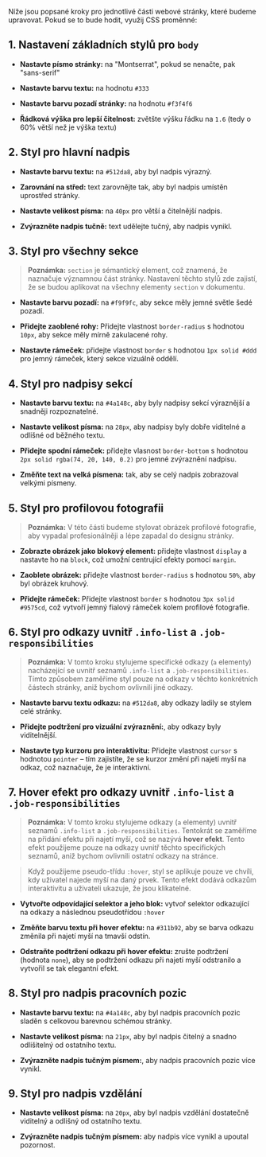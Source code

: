 Níže jsou popsané kroky pro jednotlivé části webové stránky, které budeme upravovat. Pokud se to bude hodit, využij CSS proměnné:

## 1. Nastavení základních stylů pro `body`

- **Nastavte písmo stránky:** na "Montserrat", pokud se nenačte, pak "sans-serif"

- **Nastavte barvu textu:** na hodnotu `#333`

- **Nastavte barvu pozadí stránky:** na hodnotu `#f3f4f6`

- **Řádková výška pro lepší čitelnost:** zvětšte výšku řádku na `1.6` (tedy o 60% větší než je výška textu)

## 2. Styl pro hlavní nadpis

- **Nastavte barvu textu:** na `#512da8`, aby byl nadpis výrazný.

- **Zarovnání na střed:** text zarovnějte tak, aby byl nadpis umístěn uprostřed stránky.

- **Nastavte velikost písma:** na `40px` pro větší a čitelnější nadpis.

- **Zvýrazněte nadpis tučně:** text udělejte tučný, aby nadpis vynikl.

## 3. Styl pro všechny sekce

> **Poznámka:** `section` je sémantický element, což znamená, že naznačuje významnou část stránky. Nastavení těchto stylů zde zajistí, že se budou aplikovat na všechny elementy `section` v dokumentu.

- **Nastavte barvu pozadí:** na `#f9f9fc`, aby sekce měly jemné světle šedé pozadí.

- **Přidejte zaoblené rohy:** Přidejte vlastnost `border-radius` s hodnotou `10px`, aby sekce měly mírně zakulacené rohy.

- **Nastavte rámeček:** přidejte vlastnost `border` s hodnotou `1px solid #ddd` pro jemný rámeček, který sekce vizuálně oddělí.

## 4. Styl pro nadpisy sekcí

- **Nastavte barvu textu:** na `#4a148c`, aby byly nadpisy sekcí výraznější a snadněji rozpoznatelné.

- **Nastavte velikost písma:** na `28px`, aby nadpisy byly dobře viditelné a odlišné od běžného textu.

- **Přidejte spodní rámeček:** přidejte vlasnost `border-bottom` s hodnotou `2px solid rgba(74, 20, 140, 0.2)` pro jemné zvýraznění nadpisu.

- **Změňte text na velká písmena:** tak, aby se celý nadpis zobrazoval velkými písmeny.

## 5. Styl pro profilovou fotografii

> **Poznámka:** V této části budeme stylovat obrázek profilové fotografie, aby vypadal profesionálněji a lépe zapadal do designu stránky.

- **Zobrazte obrázek jako blokový element:** přidejte vlastnost `display` a nastavte ho na `block`, což umožní centrující efekty pomocí `margin`.

- **Zaoblete obrázek:** přidejte vlastnost `border-radius` s hodnotou `50%`, aby byl obrázek kruhový.

- **Přidejte rámeček:** Přidejte vlastnost `border` s hodnotou `3px solid #9575cd`, což vytvoří jemný fialový rámeček kolem profilové fotografie.

## 6. Styl pro odkazy uvnitř `.info-list` a `.job-responsibilities`

> **Poznámka:** V tomto kroku stylujeme specifické odkazy (`a` elementy) nacházející se uvnitř seznamů `.info-list` a `.job-responsibilities`. Tímto způsobem zaměříme styl pouze na odkazy v těchto konkrétních částech stránky, aniž bychom ovlivnili jiné odkazy.

- **Nastavte barvu textu odkazu:** na `#512da8`, aby odkazy ladily se stylem celé stránky.

- **Přidejte podtržení pro vizuální zvýraznění:**, aby odkazy byly viditelnější.

- **Nastavte typ kurzoru pro interaktivitu:** Přidejte vlastnost `cursor` s hodnotou `pointer` – tím zajistíte, že se kurzor změní při najetí myší na odkaz, což naznačuje, že je interaktivní.

## 7. Hover efekt pro odkazy uvnitř `.info-list` a `.job-responsibilities`

> **Poznámka:** V tomto kroku stylujeme odkazy (`a` elementy) uvnitř seznamů `.info-list` a `.job-responsibilities`. Tentokrát se zaměříme na přidání efektu při najetí myší, což se nazývá **hover efekt**. Tento efekt použijeme pouze na odkazy uvnitř těchto specifických seznamů, aniž bychom ovlivnili ostatní odkazy na stránce.

> Když použijeme pseudo-třídu `:hover`, styl se aplikuje pouze ve chvíli, kdy uživatel najede myší na daný prvek. Tento efekt dodává odkazům interaktivitu a uživateli ukazuje, že jsou klikatelné.

- **Vytvořte odpovídající selektor a jeho blok:** vytvoř selektor odkazující na odkazy a následnou pseudotřídou `:hover`
- **Změňte barvu textu při hover efektu:** na `#311b92`, aby se barva odkazu změnila při najetí myší na tmavší odstín.

- **Odstraňte podtržení odkazu při hover efektu:** zrušte podtržení (hodnota `none`), aby se podtržení odkazu při najetí myší odstranilo a vytvořil se tak elegantní efekt.

## 8. Styl pro nadpis pracovních pozic

- **Nastavte barvu textu:** na `#4a148c`, aby byl nadpis pracovních pozic sladěn s celkovou barevnou schémou stránky.

- **Nastavte velikost písma:** na `21px`, aby byl nadpis čitelný a snadno odlišitelný od ostatního textu.

- **Zvýrazněte nadpis tučným písmem:**, aby nadpis pracovních pozic více vynikl.

## 9. Styl pro nadpis vzdělání

- **Nastavte velikost písma:** na `20px`, aby byl nadpis vzdělání dostatečně viditelný a odlišný od ostatního textu.

- **Zvýrazněte nadpis tučným písmem:** aby nadpis více vynikl a upoutal pozornost.
